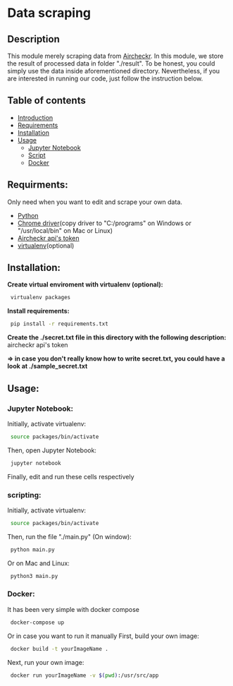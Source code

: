 # Data scraping

## Description
This module merely scraping data from [Aircheckr](https://www.aircheckr.com/). In this module, we store the result of processed data in folder "./result". To be honest, you could simply use the data inside aforementioned directory. Nevertheless, if you are interested in running our code, just follow the instruction below.

## Table of contents

<!--ts-->
   * [Introduction](#description)
   * [Requirements](#requirements)
   * [Installation](#installation)
   * [Usage](#usage)
      * [Jupyter Notebook](#jupyter-notebook)
      * [Script](#script)
      * [Docker](#docker)
<!--te-->

## Requirments:
Only need when you want to edit and scrape your own data.
   * [Python](https://www.python.org/downloads/)
   * [Chrome driver](https://chromedriver.chromium.org/downloads)(copy driver to "C:/programs" on Windows or "/usr/local/bin" on Mac or Linux)
   * [Aircheckr api's token](https://www.aircheckr.com/api_docs/#/?id=authentication)
   * [virtualenv](https://virtualenv.pypa.io/en/latest/installation.html)(optional)

## Installation:

**Create virtual enviroment with virtualenv (optional):**
```bash
 virtualenv packages
```
**Install requirements:**
```bash
 pip install -r requirements.txt
```
**Create the ./secret.txt file in this directory with the following description:**
aircheckr api's token

**=> in case you don't really know how to write secret.txt, you could have a look at ./sample_secret.txt**

## Usage:

### Jupyter Notebook:

Initially, activate virtualenv:
```bash
 source packages/bin/activate
```

Then, open Jupyter Notebook:
```bash
 jupyter notebook
```

Finally, edit and run these cells respectively

### scripting:
Initially, activate virtualenv:
```bash
 source packages/bin/activate
```

Then, run the file "./main.py" (On window):
```bash
 python main.py
```
Or on Mac and Linux:
```bash
 python3 main.py
```
### Docker:
It has been very simple with docker compose
```bash
 docker-compose up
```

Or in case you want to run it manually 
First, build your own image:
```bash
 docker build -t yourImageName .
```
Next, run your own image:
```bash
 docker run yourImageName -v $(pwd):/usr/src/app
```